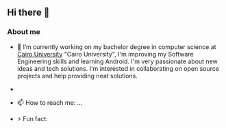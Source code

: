 ## Hi there 👋

### About me
- 🔭 I’m currently working on my bachelor degree in computer science at [Cairo University][1]
"Cairo University", I'm improving my Software Engineering skills and learning Android. I'm very passionate about new ideas and tech solutions.
I'm interested in collaborating on open source projects and help providing neat solutions.


[1]:https://cu.edu.eg/Home

-


- 📫 How to reach me: ...

- ⚡ Fun fact: 
